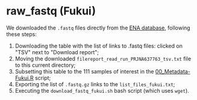 # raw_fastq (Fukui)

We downloaded the `.fastq` files directly from the [ENA database](https://www.ebi.ac.uk/ena/browser/view/PRJNA637763), following these steps:
1. Downloading the table with the list of links to .fastq files: clicked on "TSV" next to "Download report";
2. Moving the downloaded `filereport_read_run_PRJNA637763_tsv.txt` file to this current directory;
3. Subsetting this table to the 111 samples of interest in the [00_Metadata-Fukui.R](../../../../scripts/analysis-individual/Fukui-2020/00_Metadata-Fukui.R) script;
4. Exporting the list of `.fastq.gz` links to the `list_files_fukui.txt`;
5. Executing the `download_fastq_fukui.sh` bash script (which uses `wget`).